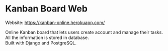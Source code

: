 # Kanban Board Web
Website: https://kanban-online.herokuapp.com/

Online Kanban board that lets users create account and manage their tasks. All the information is stored in database.<br>
Built with Django and PostgreSQL.

